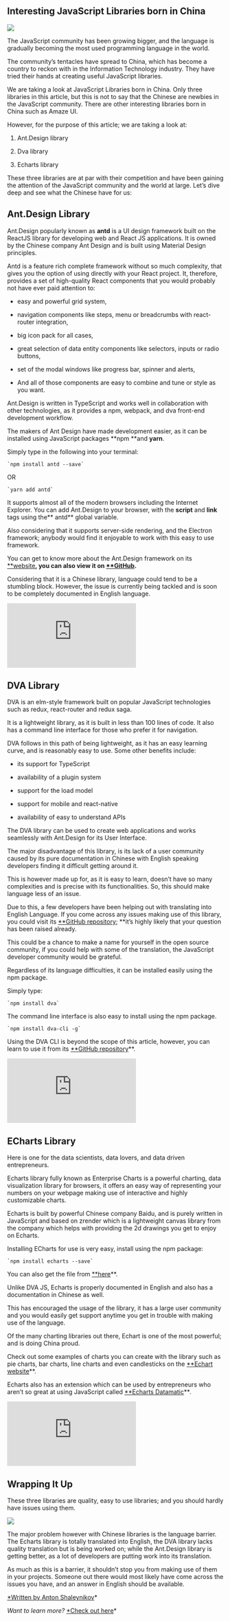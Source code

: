 ## Interesting JavaScript Libraries born in China

![](https://cdn-images-1.medium.com/max/2000/1*0VzDz9BzJT2EPyUu3Eq6kg.png)

The JavaScript community has been growing bigger, and the language is gradually becoming the most used programming language in the world.

The community’s tentacles have spread to China, which has become a country to reckon with in the Information Technology industry. They have tried their hands at creating useful JavaScript libraries.

We are taking a look at JavaScript Libraries born in China. Only three libraries in this article, but this is not to say that the Chinese are newbies in the JavaScript community. There are other interesting libraries born in China such as Amaze UI.

However, for the purpose of this article; we are taking a look at:

  1. Ant.Design library

  2. Dva library

  3. Echarts library

These three libraries are at par with their competition and have been gaining the attention of the JavaScript community and the world at large. Let’s dive deep and see what the Chinese have for us:

## Ant.Design Library

Ant.Design popularly known as **antd** is a UI design framework built on the ReactJS library for developing web and React JS applications. It is owned by the Chinese company Ant Design and is built using Material Design principles.

Antd is a feature rich complete framework without so much complexity, that gives you the option of using directly with your React project. It, therefore, provides a set of high-quality React components that you would probably not have ever paid attention to:

* easy and powerful grid system,

* navigation components like steps, menu or breadcrumbs with react-router integration,

* big icon pack for all cases,

* great selection of data entity components like selectors, inputs or radio buttons,

* set of the modal windows like progress bar, spinner and alerts,

* And all of those components are easy to combine and tune or style as you want.

Ant.Design is written in TypeScript and works well in collaboration with other technologies, as it provides a npm, webpack, and dva front-end development workflow.

The makers of Ant Design have made development easier, as it can be installed using JavaScript packages **npm **and **yarn**.

Simply type in the following into your terminal:

    `npm install antd --save`

OR

    `yarn add antd`

It supports almost all of the modern browsers including the Internet Explorer. You can add Ant.Design to your browser, with the **script** and **link** tags using the** antd** global variable.

Also considering that it supports server-side rendering, and the Electron framework; anybody would find it enjoyable to work with this easy to use framework.

You can get to know more about the Ant.Design framework on its [**website](http://beta.ant.design/docs/react/introduce)**, you can also view it on [**GitHub](https://github.com/ant-design/ant-design).**

Considering that it is a Chinese library, language could tend to be a stumbling block. However, the issue is currently being tackled and is soon to be completely documented in English language.

 <iframe src="https://medium.com/media/198fb1f1fb6ae14140081f9c25302940" frameborder=0></iframe>

## DVA Library

DVA is an elm-style framework built on popular JavaScript technologies such as redux, react-router and redux saga.

It is a lightweight library, as it is built in less than 100 lines of code. It also has a command line interface for those who prefer it for navigation.

DVA follows in this path of being lightweight, as it has an easy learning curve, and is reasonably easy to use. Some other benefits include:

* its support for TypeScript

* availability of a plugin system

* support for the load model

* support for mobile and react-native

* availability of easy to understand APIs

The DVA library can be used to create web applications and works seamlessly with Ant.Design for its User Interface.

The major disadvantage of this library, is its lack of a user community caused by its pure documentation in Chinese with English speaking developers finding it difficult getting around it.

This is however made up for, as it is easy to learn, doesn’t have so many complexities and is precise with its functionalities. So, this should make language less of an issue.

Due to this, a few developers have been helping out with translating into English Language. If you come across any issues making use of this library, you could visit its [**GitHub repository](https://github.com/dvajs/dva); **it’s highly likely that your question has been raised already.

This could be a chance to make a name for yourself in the open source community, if you could help with some of the translation, the JavaScript developer community would be grateful.

Regardless of its language difficulties, it can be installed easily using the npm package.

Simply type:

    `npm install dva`

The command line interface is also easy to install using the npm package.

    `npm install dva-cli -g`

Using the DVA CLI is beyond the scope of this article, however, you can learn to use it from its [**GitHub repository](ttps://github.com/dvajs/dva-cli)**.

 <iframe src="https://medium.com/media/2e5d4a5867999639bc7d8a018f0ac6e6" frameborder=0></iframe>

## ECharts Library

Here is one for the data scientists, data lovers, and data driven entrepreneurs.

Echarts library fully known as Enterprise Charts is a powerful charting, data visualization library for browsers, it offers an easy way of representing your numbers on your webpage making use of interactive and highly customizable charts.

Echarts is built by powerful Chinese company Baidu, and is purely written in JavaScript and based on zrender which is a lightweight canvas library from the company which helps with providing the 2d drawings you get to enjoy on Echarts.

Installing ECharts for use is very easy, install using the npm package:

    `npm install echarts --save`

You can also get the file from [**here](http://echarts.baidu.com/download.html)**.

Unlike DVA JS, Echarts is properly documented in English and also has a documentation in Chinese as well.

This has encouraged the usage of the library, it has a large user community and you would easily get support anytime you get in trouble with making use of the language.

Of the many charting libraries out there, Echart is one of the most powerful; and is doing China proud.

Check out some examples of charts you can create with the library such as pie charts, bar charts, line charts and even candlesticks on the [**Echart website](https://ecomfe.github.io/echarts-examples/public/index.html)**.

Echarts also has an extension which can be used by entrepreneurs who aren’t so great at using JavaScript called [**Echarts Datamatic](http://echarts.datamatic.io/)***.*

 <iframe src="https://medium.com/media/f2f621993526dd26bb489bc2c1d6483c" frameborder=0></iframe>

## Wrapping It Up

These three libraries are quality, easy to use libraries; and you should hardly have issues using them.

![](https://cdn-images-1.medium.com/max/2524/1*EWiH780rCFGTqQzbjE8gdg.png)

The major problem however with Chinese libraries is the language barrier. The Echarts library is totally translated into English, the DVA library lacks quality translation but is being worked on; while the Ant.Design library is getting better, as a lot of developers are putting work into its translation.

As much as this is a barrier, it shouldn’t stop you from making use of them in your projects. Someone out there would most likely have come across the issues you have, and an answer in English should be available.

[*Written by Anton Shaleynikov](https://www.linkedin.com/in/anton-shaleynikov-45812a1/)*

*Want to learn more?* [*Check out here](https://dashbouquet.com/blog)*